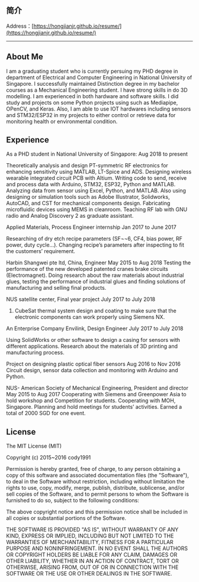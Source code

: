 简介
---

Address：[https://hongjianjr.github.io/resume/](https://hongjianjr.github.io/resume/)


---

About Me
---

I am a graduating student who is currently persuing my PHD degree in department of Electrical and Computer Engineering in National University of Singapore. I successfully maintained Distinction degree in my bachelor courses as a Mechanical Engineering student. I have strong skills in do 3D modelling. 
I am experienced in both hardware and software skills. I did study and projects on some Python projects using such as Mediapipe, OPenCV, and  Keras. Also, I am able to use IOT hardwares including sensors and STM32/ESP32 in my projects to either control or retrieve data for monitoring health or environmental condition. 

Experience
---
As a PHD student in National University of Singapore: Aug 2018 to present 

Theoretically analysis and design PT-symmetric RF electronics for enhancing sensitivity using MATLAB, LT-Spice and ADS. 
Designing wireless wearable integrated circuit PCB with Altium. Writing code to send, receive and process data with Arduino, STM32, ESP32, Python and MATLAB. 
Analyzing data from sensor using Excel, Python, and MATLAB. 
Also using designing or simulation tools such as Adobe Illustrator, Solidworks, AutoCAD, and CST for mechanical components design. Fabricating microfluidic devices using MEMS in cleanroom. 
Teaching RF lab with GNU radio and Analog Discovery 2 as graduate assistant. 


Applied Materials, Process Engineer internship                               Jan 2017 to June 2017

Researching of dry etch recipe parameters (SF¬¬6, CF4, bias power, RF power, duty cycle...). Changing recipe’s parameters after inspecting to fit the customers’ requirement. 


Harbin Shangwei pte ltd, China, Engineer                                    May 2015 to Aug 2018
Testing the performance of the new developed patented cranes brake circuits (Electromagnet). 
Doing research about the raw materials about industrial glues, testing the performance of industrial glues and finding solutions of manufacturing and selling final products.

NUS satellite center, Final year project                                      July 2017 to July 2018
1.	CubeSat thermal system design and coating to make sure that the electronic components can work properly using Siemens NX. 


An Enterprise Company Envilink, Design Engineer                            July 2017 to July 2018

Using SolidWorks or other software to design a casing for sensors with different applications. Research about the materials of 3D printing and manufacturing process.


Project on designing plastic optical fiber sensors                              Aug 2016 to Nov 2016
Circuit design, sensor data collection and monitoring with Arduino and Python. 


NUS- American Society of Mechanical Engineering, President and director        May 2015 to Aug 2017                    Cooperating with Siemens and Greenpower Asia to hold workshop and Competition for students. Cooperating with MOH, Singapore. Planning and hold meetings for students’ activities. Earned a total of 2000 SGD for one event. 

## License
The MIT License (MIT)

Copyright (c) 2015~2016 cody1991

Permission is hereby granted, free of charge, to any person obtaining a copy
of this software and associated documentation files (the "Software"), to deal
in the Software without restriction, including without limitation the rights
to use, copy, modify, merge, publish, distribute, sublicense, and/or sell
copies of the Software, and to permit persons to whom the Software is
furnished to do so, subject to the following conditions:

The above copyright notice and this permission notice shall be included in all
copies or substantial portions of the Software.

THE SOFTWARE IS PROVIDED "AS IS", WITHOUT WARRANTY OF ANY KIND, EXPRESS OR
IMPLIED, INCLUDING BUT NOT LIMITED TO THE WARRANTIES OF MERCHANTABILITY,
FITNESS FOR A PARTICULAR PURPOSE AND NONINFRINGEMENT. IN NO EVENT SHALL THE
AUTHORS OR COPYRIGHT HOLDERS BE LIABLE FOR ANY CLAIM, DAMAGES OR OTHER
LIABILITY, WHETHER IN AN ACTION OF CONTRACT, TORT OR OTHERWISE, ARISING FROM,
OUT OF OR IN CONNECTION WITH THE SOFTWARE OR THE USE OR OTHER DEALINGS IN THE
SOFTWARE.
